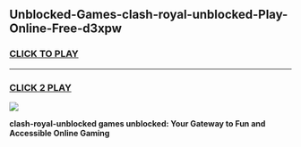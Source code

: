 
## Unblocked-Games-clash-royal-unblocked-Play-Online-Free-d3xpw
<h3>
<a href="https://premium76.site?title=clash-royal-unblocked&ref=26A">CLICK TO PLAY</a></h3>
<hr>

<h3>
<a href="https://premium76.site?title=clash-royal-unblocked&ref=26A">CLICK 2 PLAY</a>
  
</h3>

<a href="https://premium76.site?title=clash-royal-unblocked&ref=26A"><img src="https://clearcache.store/games.png"></a>


**clash-royal-unblocked games unblocked: Your Gateway to Fun and Accessible Online Gaming**

